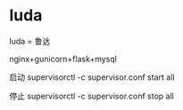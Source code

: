 # luda
luda = 鲁达

nginx+gunicorn+flask+mysql

启动 supervisorctl -c supervisor.conf start all

停止 supervisorctl -c supervisor.conf stop all




